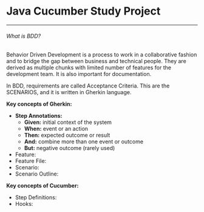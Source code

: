 # Java Cucumber Study Project


---
###### What is BDD?
Behavior Driven Development is a process to work in a collaborative fashion and to bridge the gap between business and technical people.
They are derived as multiple chunks with limited number of features for the development team. It is also important for documentation.

In BDD, requirements are called Acceptance Criteria. This are the SCENARIOS, and it is written in Gherkin language.

**Key concepts of Gherkin:**

- **Step Annotations:**
    - **Given:** initial context of the system
    - **When:** event or an action
    - **Then:** expected outcome or result
    - **And:** combine more than one event or outcome
    - **But:** negative outcome (rarely used)   
- Feature:
- Feature File:
- Scenario:
- Scenario Outline:

**Key concepts of Cucumber:**

- Step Definitions:
- Hooks: 

